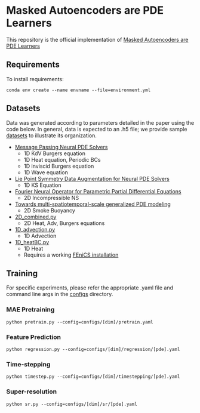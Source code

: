 # Masked Autoencoders are PDE Learners

This repository is the official implementation of [Masked Autoencoders are PDE Learners](https://arxiv.org/abs/2403.17728)

## Requirements

To install requirements:

```setup
conda env create --name envname --file=environment.yml
```

## Datasets
Data was generated according to parameters detailed in the paper using the code below. In general, data is expected to an .h5 file; we provide sample [datasets](data_gen/data/) to illustrate its organization.

- [Message Passing Neural PDE Solvers](https://github.com/brandstetter-johannes/MP-Neural-PDE-Solvers?tab=readme-ov-file)
    - 1D KdV Burgers equation
    - 1D Heat equation, Periodic BCs
    - 1D inviscid Burgers equation
    - 1D Wave equation
- [Lie Point Symmetry Data Augmentation for Neural PDE Solvers](https://github.com/brandstetter-johannes/LPSDA)
    - 1D KS Equation
- [ Fourier Neural Operator for Parametric Partial Differential Equations](https://github.com/khassibi/fourier-neural-operator)
    - 2D Incompressible NS
- [Towards multi-spatiotemporal-scale generalized PDE modeling](https://huggingface.co/datasets/pdearena/NavierStokes-2D-conditoned)
    - 2D Smoke Buoyancy 
- [2D_combined.py](data_gen/2D_combined.py)
    - 2D Heat, Adv, Burgers equations
- [1D_advection.py](data_gen/1D_advection.py)
    - 1D Advection
- [1D_heatBC.py](data_gen/1D_heatBC.py)
    - 1D Heat 
    - Requires a working [FEniCS installation](https://fenicsproject.org/download/archive/)


## Training
For specific experiments, please refer the appropriate .yaml file and command line args in the [configs](configs) directory.

### MAE Pretraining
```
python pretrain.py --config=configs/[dim]/pretrain.yaml
```
### Feature Prediction
```
python regression.py --config=configs/[dim]/regression/[pde].yaml 
```
### Time-stepping
```
python timestep.py --config=configs/[dim]/timestepping/[pde].yaml 
```
### Super-resolution
```
python sr.py --config=configs/[dim]/sr/[pde].yaml 
```
